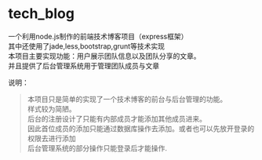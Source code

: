 # tech_blog
一个利用node.js制作的前端技术博客项目（express框架）<br>
其中还使用了jade,less,bootstrap,grunt等技术实现<br>
本项目主要实现功能：用户展示团队信息以及团队分享的文章。<br>
并且提供了后台管理系统用于管理团队成员与文章<br>

说明：
<blockquote>
本项目只是简单的实现了一个技术博客的前台与后台管理的功能。<br>
样式较为简陋。<br>
后台的注册设计了只能有内部成员才能添加其他成员进来。<br>
因此首位成员的添加只能通过数据库操作去添加。或者也可以先放开登录的权限去进行添加<br>
后台管理系统的部分操作只能登录后才能操作.
</blockquote>



